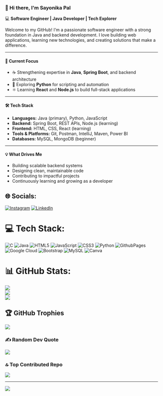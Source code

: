 ### 👋 Hi there, I'm Sayonika Pal

💻 **Software Engineer | Java Developer | Tech Explorer**

Welcome to my GitHub! I'm a passionate software engineer with a strong foundation in Java and backend development. I love building web applications, learning new technologies, and creating solutions that make a difference.

---

#### 🔧 Current Focus
- ☕ Strengthening expertise in **Java**, **Spring Boot**, and backend architecture  
- 🐍 Exploring **Python** for scripting and automation  
- ⚛️ Learning **React** and **Node.js** to build full-stack applications  

---

#### 🛠 Tech Stack
- **Languages:** Java (primary), Python, JavaScript  
- **Backend:** Spring Boot, REST APIs, Node.js (learning)  
- **Frontend:** HTML, CSS, React (learning)  
- **Tools & Platforms:** Git, Postman, IntelliJ, Maven, Power BI  
- **Databases:** MySQL, MongoDB (beginner)  

---

#### 💡 What Drives Me
- Building scalable backend systems  
- Designing clean, maintainable code  
- Contributing to impactful projects  
- Continuously learning and growing as a developer 


## 🌐 Socials:
[![Instagram](https://img.shields.io/badge/Instagram-%23E4405F.svg?logo=Instagram&logoColor=white)](https://instagram.com/_.sa.yo._) [![LinkedIn](https://img.shields.io/badge/LinkedIn-%230077B5.svg?logo=linkedin&logoColor=white)](https://linkedin.com/in/sayonika-pal-a857aa258) 

# 💻 Tech Stack:
![C](https://img.shields.io/badge/c-%2300599C.svg?style=for-the-badge&logo=c&logoColor=white) ![Java](https://img.shields.io/badge/java-%23ED8B00.svg?style=for-the-badge&logo=openjdk&logoColor=white) ![HTML5](https://img.shields.io/badge/html5-%23E34F26.svg?style=for-the-badge&logo=html5&logoColor=white) ![JavaScript](https://img.shields.io/badge/javascript-%23323330.svg?style=for-the-badge&logo=javascript&logoColor=%23F7DF1E) ![CSS3](https://img.shields.io/badge/css3-%231572B6.svg?style=for-the-badge&logo=css3&logoColor=white) ![Python](https://img.shields.io/badge/python-3670A0?style=for-the-badge&logo=python&logoColor=ffdd54) ![GithubPages](https://img.shields.io/badge/github%20pages-121013?style=for-the-badge&logo=github&logoColor=white) ![Google Cloud](https://img.shields.io/badge/GoogleCloud-%234285F4.svg?style=for-the-badge&logo=google-cloud&logoColor=white) ![Bootstrap](https://img.shields.io/badge/bootstrap-%238511FA.svg?style=for-the-badge&logo=bootstrap&logoColor=white) ![MySQL](https://img.shields.io/badge/mysql-%2300000f.svg?style=for-the-badge&logo=mysql&logoColor=white) ![Canva](https://img.shields.io/badge/Canva-%2300C4CC.svg?style=for-the-badge&logo=Canva&logoColor=white)
# 📊 GitHub Stats:
![](https://github-readme-stats.vercel.app/api?username=sayonika0810&theme=radical&hide_border=false&include_all_commits=true&count_private=false)<br/>
![](https://github-readme-streak-stats.herokuapp.com/?user=sayonika0810&theme=radical&hide_border=false)<br/>
![](https://github-readme-stats.vercel.app/api/top-langs/?username=sayonika0810&theme=radical&hide_border=false&include_all_commits=true&count_private=false&layout=compact)

## 🏆 GitHub Trophies
![](https://github-profile-trophy.vercel.app/?username=sayonika0810&theme=dracula&no-frame=false&no-bg=false&margin-w=4)

### ✍️ Random Dev Quote
![](https://quotes-github-readme.vercel.app/api?type=horizontal&theme=radical)

### 🔝 Top Contributed Repo
![](https://github-contributor-stats.vercel.app/api?username=sayonika0810&limit=5&theme=dark&combine_all_yearly_contributions=true)

---
[![](https://visitcount.itsvg.in/api?id=sayonika0810&icon=3&color=0)](https://visitcount.itsvg.in)

<!-- Proudly created with GPRM ( https://gprm.itsvg.in ) -->
